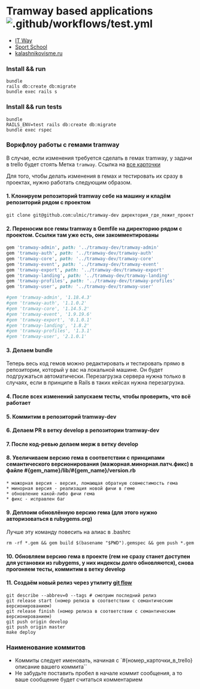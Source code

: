 # Tramway based applications ![.github/workflows/test.yml](https://github.com/purple-magic/tramway_pro/workflows/.github/workflows/test.yml/badge.svg?branch=develop)

* [IT Way](https://it-way.pro)
* [Sport School](http://sportschool-ulsk.ru)
* [kalashnikovisme.ru](kalashnikovisme.ru)

### Install && run

```shell
bundle
rails db:create db:migrate
bundle exec rails s
```

### Install && run tests

```shell
bundle
RAILS_ENV=test rails db:create db:migrate
bundle exec rspec
```

### Воркфлоу работы с гемами tramway

В случае, если изменения требуется сделать в гемах tramway, у задачи в trello будет стоять Метка `tramway`. Ссылка на [все карточки](https://trello.com/b/HVkPer5c/%D0%B3%D0%BE%D0%B4-%D0%BC%D0%BE%D0%BB%D0%BE%D0%B4%D1%8B%D1%85-2020?menu=filter&filter=label:tramway)

Для того, чтобы делать изменения в гемах и тестировать их сразу в проектах, нужно работать следующим образом.

#### 1. Клонируем репозиторий tramway себе на машину и кладём репозиторий рядом с проектом

```
git clone git@github.com:ulmic/tramway-dev директория_где_лежит_проект
```

#### 2. Переносим все гемы tramway в Gemfile на директорию рядом с проектом. Ссылки там уже есть, они закомментированы

```ruby
gem 'tramway-admin', path: '../tramway-dev/tramway-admin'
gem 'tramway-auth', path: '../tramway-dev/tramway-auth'
gem 'tramway-core', path: '../tramway-dev/tramway-core'
gem 'tramway-event', path: '../tramway-dev/tramway-event'
gem 'tramway-export', path: '../tramway-dev/tramway-export'
gem 'tramway-landing', path: '../tramway-dev/tramway-landing'
gem 'tramway-profiles', path: '../tramway-dev/tramway-profiles'
gem 'tramway-user', path: '../tramway-dev/tramway-user'

#gem 'tramway-admin', '1.18.4.3'
#gem 'tramway-auth', '1.1.0.2'
#gem 'tramway-core', '1.14.5.2'
#gem 'tramway-event', '1.9.19.6'
#gem 'tramway-export', '0.1.0.1'
#gem 'tramway-landing', '1.8.2'
#gem 'tramway-profiles', '1.3.1'
#gem 'tramway-user', '2.1.0.1'
```

#### 3. Делаем bundle

Теперь весь код гемов можно редактировать и тестировать прямо в репозитории, который у вас на локальной машине. Он будет подгружаться автоматически. Перезагрузка сервера нужна только в случаях, если в принципе в Rails в таких кейсах нужна перезагрузка.

#### 4. После всех изменений запускаем тесты, чтобы проверить, что всё работает

#### 5. Коммитим в репозиторий tramway-dev
#### 6. Делаем PR в ветку develop в репозитории tramway-dev
#### 7. После код-ревью делаем мерж в ветку develop
#### 8. Увеличиваем версию гема в соответствии с принципами семантического версионирования (мажорная.минорная.патч.фикс) в файле #{gem_name}/lib/#{gem_name}/version.rb
    * мажорная версия - версия, ломающая обратную совместимость гема
    * минорная версия - реализация новой фичи в геме
    * обновление какой-либо фичи гема
    * фикс - исправлен баг

#### 9. Деплоим обновлённую версию гема (для этого нужно авторизоваться в rubygems.org)

Лучше эту команду повесить на алиас в .bashrc

```shell
rm -rf *.gem && gem build $(basename "$PWD").gemspec && gem push *.gem
```

#### 10. Обновляем версию гема в проекте (гем не сразу станет доступен для установки из rubygems, у них индексы долго обновляются), снова прогоняем тесты, коммитим в ветку develop

#### 11. Создаём новый релиз через утилиту [git flow](https://github.com/nvie/gitflow)

```shell
git describe --abbrev=0 --tags # смотрим последний релиз
git release start (номер релиза в соответствии с семантическим версионированием)
git release finish (номер релиза в соответствии с семантическим версионированием)
git push origin develop
git push origin master
make deploy
```

### Наименование коммитов

* Коммиты следует именовать, начиная с `#{номер_карточки_в_trello} описание вашего коммита``
* Не забудьте поставить пробел в начале коммит сообщения, а то ваше сообщение будет считаться комментарием
